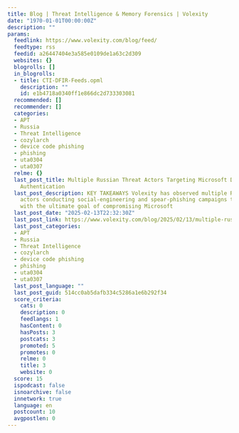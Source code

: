 ```yaml
---
title: Blog | Threat Intelligence & Memory Forensics | Volexity
date: "1970-01-01T00:00:00Z"
description: ""
params:
  feedlink: https://www.volexity.com/blog/feed/
  feedtype: rss
  feedid: a26447404e3a585e0109de1a63c2d309
  websites: {}
  blogrolls: []
  in_blogrolls:
  - title: CTI-DFIR-Feeds.opml
    description: ""
    id: e1b4718a0340ff1e866dc2d733303081
  recommended: []
  recommender: []
  categories:
  - APT
  - Russia
  - Threat Intelligence
  - cozylarch
  - device code phishing
  - phishing
  - uta0304
  - uta0307
  relme: {}
  last_post_title: Multiple Russian Threat Actors Targeting Microsoft Device Code
    Authentication
  last_post_description: KEY TAKEAWAYS Volexity has observed multiple Russian threat
    actors conducting social-engineering and spear-phishing campaigns targeting organizations
    with the ultimate goal of compromising Microsoft
  last_post_date: "2025-02-13T22:32:30Z"
  last_post_link: https://www.volexity.com/blog/2025/02/13/multiple-russian-threat-actors-targeting-microsoft-device-code-authentication/
  last_post_categories:
  - APT
  - Russia
  - Threat Intelligence
  - cozylarch
  - device code phishing
  - phishing
  - uta0304
  - uta0307
  last_post_language: ""
  last_post_guid: 514cc0ab5dafb334c5286a1e6b292f34
  score_criteria:
    cats: 0
    description: 0
    feedlangs: 1
    hasContent: 0
    hasPosts: 3
    postcats: 3
    promoted: 5
    promotes: 0
    relme: 0
    title: 3
    website: 0
  score: 15
  ispodcast: false
  isnoarchive: false
  innetwork: true
  language: en
  postcount: 10
  avgpostlen: 0
---
```

